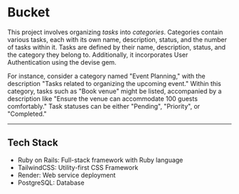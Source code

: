 # Bucket

This project involves organizing _tasks_ into _categories_. Categories contain various tasks, each with its own name, description, status, and the number of tasks within it. Tasks are defined by their name, description, status, and the category they belong to. Additionally, it incorporates User Authentication using the devise gem.

For instance, consider a category named "Event Planning," with the description "Tasks related to organizing the upcoming event." Within this category, tasks such as "Book venue" might be listed, accompanied by a description like "Ensure the venue can accommodate 100 guests comfortably." Task statuses can be either "Pending", "Priority", or "Completed."

---

## Tech Stack

- Ruby on Rails: Full-stack framework with Ruby language
- TailwindCSS: Utility-first CSS Framework
- Render: Web service deployment
- PostgreSQL: Database

